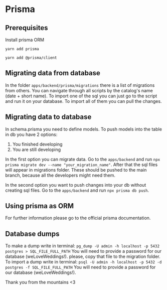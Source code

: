 # Prisma

## Prerequisites
Install prisma ORM

```yarn add prisma```

```yarn add @prisma/client```

## Migrating data from database
In the folder ```apps/backend/prisma/migrations``` there is a list of migrations from others. 
You can navigate through all scripts by the catalog's name (date + short name).
To import one of the sql you can just go to the script and run it on your database.
To import all of them you can pull the changes.

## Migrating data to database
In schema.prisma you need to define models.
To push models into the table in db you have 2 options:

1. You finished developing
2. You are still developing

In the first option you can migrate data.
Go to the ```apps/backend``` and run ```npx prisma migrate dev --name "your_migration_name"```.
After that the sql files will appear in migrations folder. 
These should be pushed to the main branch, because all the developers might need them.

In the second option you want to push changes into your db without creating sql files.
Go to the ```apps/backend``` and run ```npx prisma db push```.

## Using prisma as ORM
For further information please go to the official prisma documentation. 

## Database dumps
To make a dump write in terminal:
```pg_dump -U admin -h localhost -p 5432 postgres > SQL_FILE_FULL_PATH```
You will need to provide a password for our database (weLoveWeddings!).
please, copy that file to the migration folder.
To import a dump write in terminal:
```psql -U admin -h localhost -p 5432 -d postgres -f SQL_FILE_FULL_PATH```
You will need to provide a password for our database (weLoveWeddings!).


Thank you from the mountains <3

